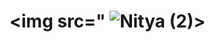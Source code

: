                                                                       
# <p align="center">
#  <img src=" ![Nitya (2)](https://github.com/adityaluthra0987/Nitya/assets/50288564/0a2c27db-dc28-48e5-9c00-a35bbe6825a7)>
# </p>
